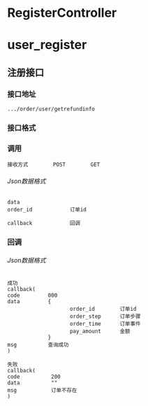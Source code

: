 # RegisterController #
# user_register
## 注册接口

### 接口地址

```
.../order/user/getrefundinfo
```

### 接口格式

### 调用

```
接收方式        POST        GET
```
###### Json数据格式
```
data
order_id            订单id

callback            回调
```

### 回调
###### Json数据格式

```
成功
callback(
code         000
data         {
                    order_id        订单id
                    order_step      订单步骤    
                    order_time      订单事件
                    pay_amount      金额
             }
msg          查询成功
)
```

```
失败
callback(
code          200
data          ""
msg           订单不存在
)
```

